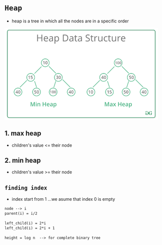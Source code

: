 # `Heap`

* heap is a tree in which all the nodes are in a specific order

![](heap.png)


## 1. max heap 

* children's value <= their node 


## 2. min heap 

* children's value >= their node 


## `finding index`
* index start from 1 ...we asume that index 0 is empty

```
node --> i
parent(i) = i/2

left_child(i) = 2*i
left_child(i) = 2*i + 1

height = log n  --> for complete binary tree 
```